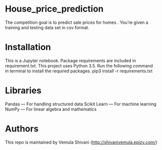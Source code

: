 # House_price_prediction
The competition goal is to predict sale prices for homes . You’re given a training and testing data set in csv format.

<h1>Installation</h1>

This is a Jupyter notebook. Package requirements are included in requirement.txt. This project uses Python 3.5. Run the following command in terminal to install the required packages. pip3 install -r requirements.txt

<h1>Libraries</h1>

Pandas — For handling structured data
Scikit Learn — For machine learning
NumPy — For linear algebra and mathematics

<h1>Authors</h1>

This repo is maintained by Vemula Shivani (http://shivanivemula.epizy.com/)
